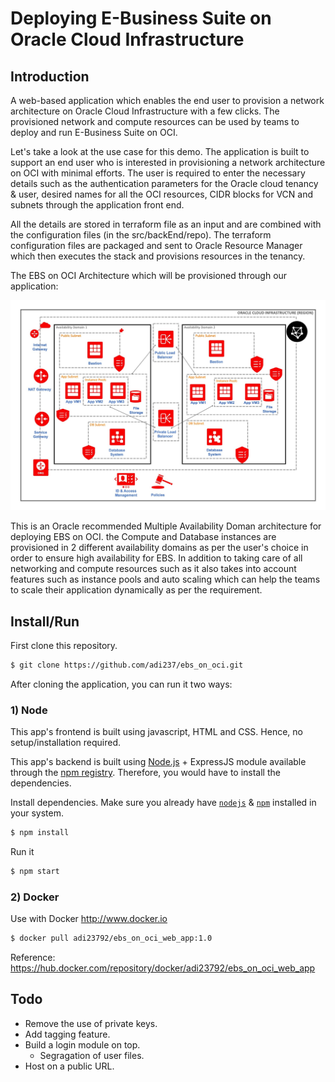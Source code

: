 # Deploying E-Business Suite on Oracle Cloud Infrastructure

## Introduction

A web-based application which enables the end user to provision a network architecture on Oracle Cloud Infrastructure with a few clicks. The provisioned network and compute resources can be used by teams to deploy and run E-Business Suite on OCI.

Let's take a look at the use case for this demo. The application is built to support an end user who is interested in provisioning a network architecture on OCI with minimal efforts. The user is required to enter the necessary details such as the authentication parameters for the Oracle cloud tenancy & user, desired names for all the OCI resources, CIDR blocks for VCN and subnets through the application front end.

All the details are stored in terraform file as an input and are combined with the configuration files (in the src/backEnd/repo). The terraform configuration files are packaged and sent to Oracle Resource Manager which then executes the stack and provisions resources in the tenancy.

The EBS on OCI Architecture which will be provisioned through our application:

![EBS_Architecture](src/frontEnd/img/EBS_Architecture.jpg)

This is an Oracle recommended Multiple Availability Doman architecture for deploying EBS on OCI. the Compute and Database instances are provisioned in 2 different availability domains as per the user's choice in order to ensure high availability for EBS. In addition to taking care of all networking and compute resources such as it also takes into account features such as instance pools and auto scaling which can help the teams to scale their application dynamically as per the requirement.

## Install/Run

First clone this repository.
```bash
$ git clone https://github.com/adi237/ebs_on_oci.git
```

After cloning the application, you can run it two ways:

### 1) Node

This app's frontend is built using javascript, HTML and CSS. Hence, no setup/installation required.

This app's backend is built using [Node.js](https://nodejs.org/en/) + ExpressJS module available through the [npm registry](https://www.npmjs.com/). Therefore, you would have to install the dependencies.

Install dependencies. Make sure you already have [`nodejs`](https://nodejs.org/en/) & [`npm`](https://www.npmjs.com/) installed in your system.

```bash
$ npm install
```

Run it

```bash
$ npm start
```


### 2) Docker

Use with Docker http://www.docker.io

```bash
$ docker pull adi23792/ebs_on_oci_web_app:1.0
```

Reference: https://hub.docker.com/repository/docker/adi23792/ebs_on_oci_web_app

## Todo

* Remove the use of private keys.
* Add tagging feature.
* Build a login module on top.
  * Segragation of user files.
* Host on a public URL.

